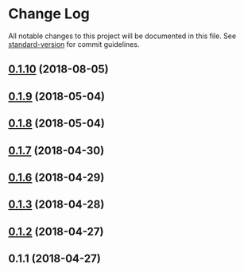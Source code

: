 # Change Log

All notable changes to this project will be documented in this file. See [standard-version](https://github.com/conventional-changelog/standard-version) for commit guidelines.

<a name="0.1.10"></a>
## [0.1.10](https://github.com/nurdism/nuxtjs-electron/compare/v0.1.9...v0.1.10) (2018-08-05)



<a name="0.1.9"></a>
## [0.1.9](https://github.com/nurdism/nuxtjs-electron/compare/v0.1.8...v0.1.9) (2018-05-04)



<a name="0.1.8"></a>
## [0.1.8](https://github.com/nurdism/nuxtjs-electron/compare/v0.1.7...v0.1.8) (2018-05-04)



<a name="0.1.7"></a>
## [0.1.7](https://github.com/nurdism/nuxtjs-electron/compare/v0.1.6...v0.1.7) (2018-04-30)



<a name="0.1.6"></a>
## [0.1.6](https://github.com/nurdism/nuxtjs-electron/compare/v0.1.4...v0.1.6) (2018-04-29)



<a name="0.1.3"></a>
## [0.1.3](https://github.com/nurdism/nuxtjs-electron/compare/v0.1.2...v0.1.3) (2018-04-28)



<a name="0.1.2"></a>
## [0.1.2](https://github.com/nurdism/nuxtjs-electron/compare/v0.1.1...v0.1.2) (2018-04-27)



<a name="0.1.1"></a>
## 0.1.1 (2018-04-27)
